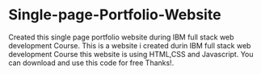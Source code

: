 # Single-page-Portfolio-Website
Created this single page portfolio website during IBM full stack web development Course.
This is a website i created durin IBM full stack web development Course this website is using HTML,CSS and Javascript.
You can download and use this code for free Thanks!.
